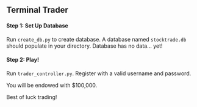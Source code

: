 ## Terminal Trader

#### Step 1: Set Up Database
Run `create_db.py` to create database. A database named `stocktrade.db` should populate in your directory. Database has no data... yet! 

#### Step 2: Play!
Run `trader_controller.py`. Register with a valid username and password. 

You will be endowed with $100,000.

Best of luck trading!
